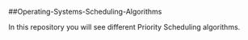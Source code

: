 ##Operating-Systems-Scheduling-Algorithms

In this repository you will see different Priority Scheduling algorithms. 
